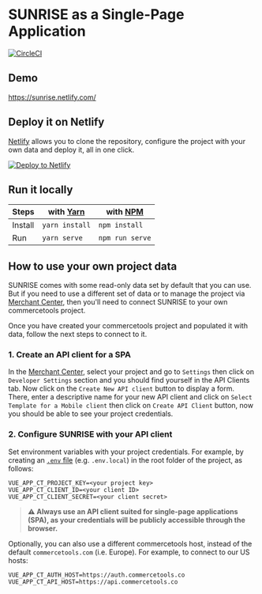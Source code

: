 # SUNRISE as a Single-Page Application

[![CircleCI](https://circleci.com/gh/commercetools/sunrise-spa.svg?style=svg)](https://circleci.com/gh/commercetools/sunrise-spa)

## Demo
https://sunrise.netlify.com/

## Deploy it on Netlify
[Netlify](https://www.netlify.com/) allows you to clone the repository, configure the project with your own data and deploy it, all in one click.

[![Deploy to Netlify](https://www.netlify.com/img/deploy/button.svg)](https://app.netlify.com/start/deploy?repository=https://github.com/commercetools/sunrise-spa)

## Run it locally 

Steps   | with [Yarn](https://yarnpkg.com/)  | with [NPM](https://www.npmjs.com/) |
------- | ---------------------------------- | ---------------------------------- |
Install | `yarn install`                     | `npm install`                      |
Run     | `yarn serve`                       | `npm run serve`                    |


## How to use your own project data
SUNRISE comes with some read-only data set by default that you can use. But if you need to use a different set of data or to manage the project via [Merchant Center](https://mc.commercetools.com/), then you'll need to connect SUNRISE to your own commercetools project.

Once you have created your commercetools project and populated it with data, follow the next steps to connect to it.

### 1. Create an API client for a SPA
In the [Merchant Center](https://mc.commercetools.com/), select your project and go to `Settings` then click on `Developer Settings` section and you should find yourself in the API Clients tab. Now click on the `Create New API client` button to display a form. There, enter a descriptive name for your new API client and click on `Select Template for a Mobile client` then click on `Create API Client` button, now you should be able to see your project credentials.

### 2. Configure SUNRISE with your API client 
Set environment variables with your project credentials. For example, by creating an [`.env` file](https://www.npmjs.com/package/dotenv#usage) (e.g. `.env.local`) in the root folder of the project, as follows:

```shell
VUE_APP_CT_PROJECT_KEY=<your project key>
VUE_APP_CT_CLIENT_ID=<your client ID>
VUE_APP_CT_CLIENT_SECRET=<your client secret>
```
> **:warning: Always use an API client suited for single-page applications (SPA), as your credentials will be publicly accessible through the browser.**

Optionally, you can also use a different commercetools host, instead of the default `commercetools.com` (i.e. Europe). For example, to connect to our US hosts: 
```shell
VUE_APP_CT_AUTH_HOST=https://auth.commercetools.co
VUE_APP_CT_API_HOST=https://api.commercetools.co
```
